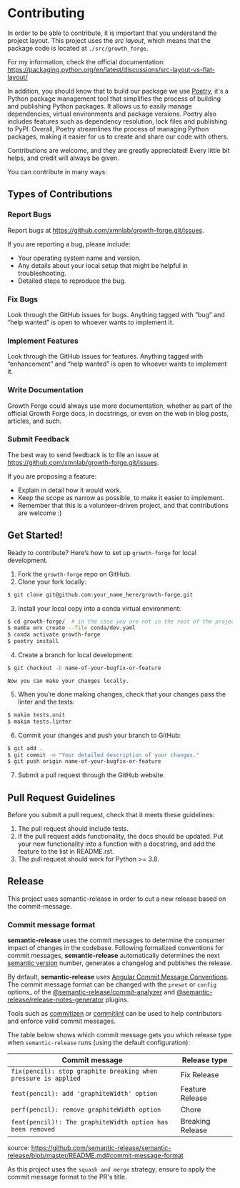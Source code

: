 # Contributing

In order to be able to contribute, it is important that you understand the
project layout. This project uses the _src layout_, which means that the package
code is located at `./src/growth_forge`.

For my information, check the official documentation:
https://packaging.python.org/en/latest/discussions/src-layout-vs-flat-layout/

In addition, you should know that to build our package we use
[Poetry](https://python-poetry.org/), it's a Python package management tool that
simplifies the process of building and publishing Python packages. It allows us
to easily manage dependencies, virtual environments and package versions. Poetry
also includes features such as dependency resolution, lock files and publishing
to PyPI. Overall, Poetry streamlines the process of managing Python packages,
making it easier for us to create and share our code with others.

Contributions are welcome, and they are greatly appreciated! Every little bit
helps, and credit will always be given.

You can contribute in many ways:

## Types of Contributions

### Report Bugs

Report bugs at https://github.com/xmnlab/growth-forge.git/issues.

If you are reporting a bug, please include:

- Your operating system name and version.
- Any details about your local setup that might be helpful in troubleshooting.
- Detailed steps to reproduce the bug.

### Fix Bugs

Look through the GitHub issues for bugs. Anything tagged with “bug” and “help
wanted” is open to whoever wants to implement it.

### Implement Features

Look through the GitHub issues for features. Anything tagged with “enhancement”
and “help wanted” is open to whoever wants to implement it.

### Write Documentation

Growth Forge could always use more documentation, whether as part of the
official Growth Forge docs, in docstrings, or even on the web in blog posts,
articles, and such.

### Submit Feedback

The best way to send feedback is to file an issue at
https://github.com/xmnlab/growth-forge.git/issues.

If you are proposing a feature:

- Explain in detail how it would work.
- Keep the scope as narrow as possible, to make it easier to implement.
- Remember that this is a volunteer-driven project, and that contributions are
  welcome :)

## Get Started!

Ready to contribute? Here’s how to set up `growth-forge` for local development.

1.  Fork the `growth-forge` repo on GitHub.
2.  Clone your fork locally:

```bash
$ git clone git@github.com:your_name_here/growth-forge.git
```

3.  Install your local copy into a conda virtual environment:

```bash
$ cd growth-forge/  # in the case you are not in the root of the project
$ mamba env create --file conda/dev.yaml
$ conda activate growth-forge
$ poetry install
```

4.  Create a branch for local development:

```bash
$ git checkout -b name-of-your-bugfix-or-feature
```

    Now you can make your changes locally.

5.  When you’re done making changes, check that your changes pass the linter and
    the tests:

```bash
$ makim tests.unit
$ makim tests.linter
```

6.  Commit your changes and push your branch to GitHub:

```bash
$ git add .
$ git commit -m "Your detailed description of your changes."
$ git push origin name-of-your-bugfix-or-feature
```

7.  Submit a pull request through the GitHub website.

## Pull Request Guidelines

Before you submit a pull request, check that it meets these guidelines:

1.  The pull request should include tests.
2.  If the pull request adds functionality, the docs should be updated. Put your
    new functionality into a function with a docstring, and add the feature to
    the list in README.rst.
3.  The pull request should work for Python >= 3.8.

## Release

This project uses semantic-release in order to cut a new release based on the
commit-message.

### Commit message format

**semantic-release** uses the commit messages to determine the consumer impact
of changes in the codebase. Following formalized conventions for commit
messages, **semantic-release** automatically determines the next
[semantic version](https://semver.org) number, generates a changelog and
publishes the release.

By default, **semantic-release** uses
[Angular Commit Message Conventions](https://github.com/angular/angular/blob/master/CONTRIBUTING.md#-commit-message-format).
The commit message format can be changed with the `preset` or `config` options\_
of the
[@semantic-release/commit-analyzer](https://github.com/semantic-release/commit-analyzer#options)
and
[@semantic-release/release-notes-generator](https://github.com/semantic-release/release-notes-generator#options)
plugins.

Tools such as [commitizen](https://github.com/commitizen/cz-cli) or
[commitlint](https://github.com/conventional-changelog/commitlint) can be used
to help contributors and enforce valid commit messages.

The table below shows which commit message gets you which release type when
`semantic-release` runs (using the default configuration):

| Commit message                                                 | Release type     |
| -------------------------------------------------------------- | ---------------- |
| `fix(pencil): stop graphite breaking when pressure is applied` | Fix Release      |
| `feat(pencil): add 'graphiteWidth' option`                     | Feature Release  |
| `perf(pencil): remove graphiteWidth option`                    | Chore            |
| `feat(pencil)!: The graphiteWidth option has been removed`     | Breaking Release |

source:
<https://github.com/semantic-release/semantic-release/blob/master/README.md#commit-message-format>

As this project uses the `squash and merge` strategy, ensure to apply the commit
message format to the PR's title.
